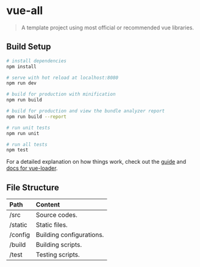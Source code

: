 # vue-all

>  A template project using most official or recommended vue libraries.

## Build Setup

``` bash
# install dependencies
npm install

# serve with hot reload at localhost:8080
npm run dev

# build for production with minification
npm run build

# build for production and view the bundle analyzer report
npm run build --report

# run unit tests
npm run unit

# run all tests
npm test
```

For a detailed explanation on how things work, check out the [guide](http://vuejs-templates.github.io/webpack/) and [docs for vue-loader](http://vuejs.github.io/vue-loader).

## File Structure

| Path | Content |
| :--- | :--- |
| /src | Source codes. |
| /static | Static files. |
| /config | Building configurations. |
| /build | Building scripts. |
| /test | Testing scripts. |
